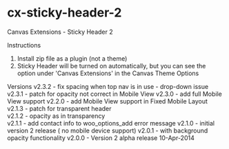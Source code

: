 cx-sticky-header-2
==================

Canvas Extensions - Sticky Header 2

Instructions

1. Install zip file as a plugin (not a theme)
2. Sticky Header will be turned on automatically, but you can see the option under 'Canvas Extensions' in the Canvas Theme Options

Versions
v2.3.2 - fix spacing when top nav is in use - drop-down issue
v2.3.1 - patch for opacity not correct in Mobile View
v2.3.0 - add full Mobile View support
v2.2.0 - add Mobile View support in Fixed Mobile Layout
v2.1.3 - patch for transparent header  
v2.1.2 - opacity as in transparency  
v2.1.1 - add contact info to woo_options_add error message 
v2.1.0 - initial version 2 release ( no mobile device support) 
v2.0.1 - with background opacity functionality 
v2.0.0 - Version 2 alpha release 10-Apr-2014 